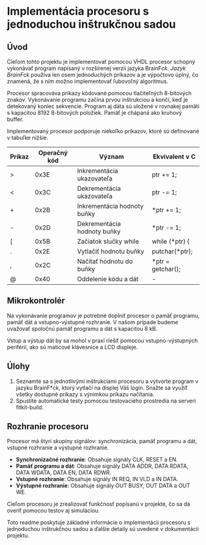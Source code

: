 # Implementácia procesoru s jednoduchou inštrukčnou sadou

## Úvod

Cieľom tohto projektu je implementovať pomocou VHDL procesor schopný vykonávať program napísaný v rozšírenej verzii jazyka BrainF*ck. Jazyk BrainF*ck používa len osem jednoduchých príkazov a je výpočtovo úplný, čo znamená, že s ním možno implementovať ľubovoľný algoritmus.

Procesor spracováva príkazy kódované pomocou tlačiteľných 8-bitových znakov. Vykonávanie programu začína prvou inštrukciou a končí, keď je detekovaný koniec sekvencie. Program aj dáta sú uložené v rovnakej pamäti s kapacitou 8192 8-bitových položiek. Pamäť je chápaná ako kruhový buffer. 

Implementovaný procesor podporuje niekoľko príkazov, ktoré sú definované v tabuľke nižšie.

| Príkaz | Operačný kód | Význam               | Ekvivalent v C          |
|--------|--------------|----------------------|-------------------------|
| >      | 0x3E         | Inkrementácia ukazovateľa   | ptr += 1;               |
| <      | 0x3C         | Dekrementácia ukazovateľa   | ptr -= 1;               |
| +      | 0x2B         | Inkrementácia hodnoty buňky | *ptr += 1;              |
| -      | 0x2D         | Dekrementácia hodnoty buňky | *ptr -= 1;              |
| [      | 0x5B         | Začiatok slučky while    | while (*ptr) {          || ]      | 0x5D         | Koniec slučky while      | }                       |
| .      | 0x2E         | Vytlačiť hodnotu buňky   | putchar(*ptr);          |
| ,      | 0x2C         | Načítať hodnotu do buňky | *ptr = getchar();       |
| @      | 0x40         | Oddelenie kódu a dát    | -                       |

## Mikrokontrolér

Na vykonávanie programov je potrebné doplniť procesor o pamäť programu, pamäť dát a vstupno-výstupné rozhranie. V našom prípade budeme uvažovať spoločnú pamäť programu a dát s kapacitou 8 kB.

Vstup a výstup dát by sa mohol v praxi riešiť pomocou vstupno-výstupných periférií, ako sú maticové klávesnice a LCD displeje.

## Úlohy

1. Seznamte sa s jednotlivými inštrukciami procesoru a vytvorte program v jazyku BrainF*ck, ktorý vytlačí na displej Váš login. Snažte sa využiť všetky dostupné príkazy s výnimkou príkazu načítania.
2. Spustite automatické testy pomocou testovacieho prostredia na serveri fitkit-build.

## Rozhranie procesoru

Procesor má štyri skupiny signálov: synchronizácia, pamäť programu a dát, vstupné rozhranie a výstupné rozhranie.

- **Synchronizačné rozhranie**: Obsahuje signály CLK, RESET a EN.
- **Pamäť programu a dát**: Obsahuje signály DATA ADDR, DATA RDATA, DATA WDATA, DATA EN, DATA RDWR.
- **Vstupné rozhranie**: Obsahuje signály IN REQ, IN VLD a IN DATA.
- **Výstupné rozhranie**: Obsahuje signály OUT BUSY, OUT DATA a OUT WE.

Cieľom procesoru je zrealizovať funkčnosť popísanú v projekte, čo sa dá overiť pomocou testov aj simuláciou.

Toto readme poskytuje základné informácie o implementácii procesoru s jednoduchou inštrukčnou sadou a ďalšie detaily sú uvedené v dokumentácii projektu.

